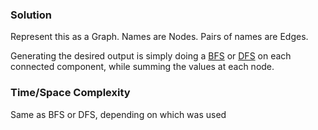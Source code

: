### Solution

Represent this as a Graph. Names are Nodes. Pairs of names are Edges.

Generating the desired output is simply doing a [BFS](https://github.com/RodneyShag/Interview_solutions/blob/master/Solutions/Cracking%20the%20Coding%20Interview/Breadth-First%20Search.md) or [DFS](https://github.com/RodneyShag/Interview_solutions/blob/master/Solutions/Cracking%20the%20Coding%20Interview/Depth-First%20Search.md) on each connected component, while summing the values at each node.

### Time/Space Complexity

Same as BFS or DFS, depending on which was used
